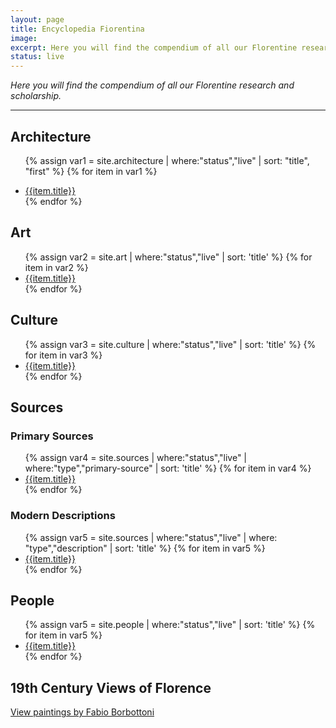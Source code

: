 ```yaml
---
layout: page
title: Encyclopedia Fiorentina
image:
excerpt: Here you will find the compendium of all our Florentine research and scholarship.
status: live
---
```


  <p><em>Here you will find the compendium of all our Florentine research and scholarship.</em></p>

***

<div class="row">
<div class="col">
  <h2><span class="icon fa-university"></span> Architecture</h2>
  <ul>
   
  {% assign var1 = site.architecture | where:"status","live" | sort: "title", "first" %}
  {% for item in var1 %}
    <li><a href="{{ item.url | absolute_url }}">{{item.title}}</a></li>
  {% endfor %}
  </ul>

  <h2><span class="icon fa-paint-brush"></span> Art</h2>
  <ul>
  {% assign var2 = site.art | where:"status","live" | sort: 'title' %}
  {% for item in var2 %}
    <li><a href="{{ item.url | absolute_url }}">{{item.title}}</a></li>
  {% endfor %}
  </ul>


  <h2><span class="icon fa-balance-scale"></span> Culture</h2>
  <ul>
  {% assign var3 = site.culture | where:"status","live" | sort: 'title' %}
  {% for item in var3 %}
    <li><a href="{{ item.url | absolute_url }}">{{item.title}}</a></li>
  {% endfor %}
  </ul>
</div>
<div class="col">

  <h2><span class="icon fa-file-text"></span> Sources</h2>
  <h3>Primary Sources</h3>

  <ul>
  {% assign var4 = site.sources | where:"status","live" | where:"type","primary-source" | sort: 'title' %}
    {% for item in var4 %}
        <li><a href="{{ item.url | absolute_url }}">{{item.title}}</a></li>      
    {% endfor %}
  </ul>

<h3>Modern Descriptions</h3>
  <ul>
  {% assign var5 = site.sources | where:"status","live" | where: "type","description" | sort: 'title' %}
    {% for item in var5 %}
        <li><a href="{{ item.url | absolute_url }}">{{item.title}}</a></li>      
    {% endfor %}
  </ul>


  <h2><span class="icon fa-users"></span> People</h2>
  <ul>
  {% assign var5 = site.people | where:"status","live" | sort: 'title' %}
  {% for item in var5 %}
    <li><a href="{{ item.url | absolute_url }}">{{item.title}}</a></li>
  {% endfor %}
  </ul>

  <h2>19th Century Views of Florence</h2>
  <p><a href="{{site.url}}/19th-century-views-of-florence.html">View paintings by Fabio Borbottoni</a></p>
</div>


</div>

